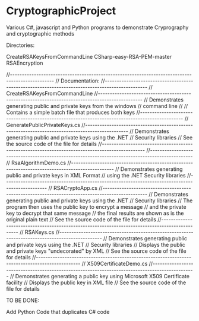 # CryptographicProject
Various C#, javascript and Python programs to demonstrate Cryprography and cryptographic methods

Directories:

CreateRSAKeysFromCommandLine
CSharp-easy-RSA-PEM-master
RSAEncryption

//------------------------------------------------------------------------------------------------
// Documentation:
//------------------------------------------------------------------------------------------------
// CreateRSAKeysFromCommandLine
//------------------------------------------------------------------------------------------------
// Demonstrates generating public and private keys from the windows
// command line
// 
// Contains a simple batch file that produces both keys
//------------------------------------------------------------------------------------------------
// GeneratePublicPrivateKeys.cs
//------------------------------------------------------------------------------------------------
// Demonstrates generating public and private keys using the .NET
// Security libraries
// See the source code of the file for details
//------------------------------------------------------------------------------------------------
//------------------------------------------------------------------------------------------------
// RsaAlgorithmDemo.cs
//------------------------------------------------------------------------------------------------
// Demonstrates generating public and private keys in XML Format
// using the .NET Security libraries
//------------------------------------------------------------------------------------------------
// RSACryptoApp.cs
//------------------------------------------------------------------------------------------------
// Demonstrates generating public and private keys using the .NET
// Security libraries
// The program then uses the public key to encrypt a message
// and the private key to decrypt that same message
// the final results are shown as is the original plain text
// See the source code of the file for details
//------------------------------------------------------------------------------------------------
// RSAKeys.cs
//------------------------------------------------------------------------------------------------
// Demonstrates generating public and private keys using the .NET
// Security libraries
// Displays the public and private keys "undecorated" by XML
// See the source code of the file for details
//------------------------------------------------------------------------------------------------
// X509CertificateDemo.cs
//------------------------------------------------------------------------------------------------
// Demonstrates generating a public key using Microsoft X509 Certificate facility
// Displays the public key in XML file
// See the source code of the file for details

TO BE DONE:

Add Python Code that duplicates C# code

